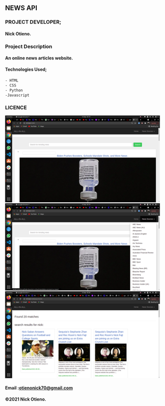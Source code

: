 ## NEWS API
### PROJECT DEVELOPER;
 #### Nick Otieno.

### Project Description
#### An online news articles website.


#### Technologies Used;
    - HTML
    - CSS
    - Python
    -Javascript

### LICENCE

<img src="README_ASSETS/nunber1.png">
<img src="README_ASSETS/number2.png">
<img src="README_ASSETS/number3.png">

#### Email :otienonick70@gmail.com
#### &copy;2021 Nick Otieno.
